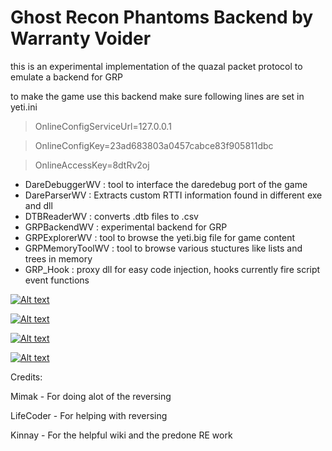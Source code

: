 # Ghost Recon Phantoms Backend by Warranty Voider

this is an experimental implementation of the quazal packet protocol to emulate a backend for GRP

to make the game use this backend make sure following lines are set in yeti.ini

> OnlineConfigServiceUrl=127.0.0.1

> OnlineConfigKey=23ad683803a0457cabce83f905811dbc

> OnlineAccessKey=8dtRv2oj

- DareDebuggerWV : tool to interface the daredebug port of the game
- DareParserWV : Extracts custom RTTI information found in different exe and dll
- DTBReaderWV : converts .dtb files to .csv
- GRPBackendWV : experimental backend for GRP
- GRPExplorerWV : tool to browse the yeti.big file for game content
- GRPMemoryToolWV : tool to browse various stuctures like lists and trees in memory
- GRP_Hook : proxy dll for easy code injection, hooks currently fire script event functions

[![Alt text](https://img.youtube.com/vi/7Gix54amKxk/0.jpg)](https://www.youtube.com/watch?v=7Gix54amKxk)


[![Alt text](https://img.youtube.com/vi/_MaOtB4U2RM/0.jpg)](https://www.youtube.com/watch?v=_MaOtB4U2RM)


[![Alt text](https://img.youtube.com/vi/TL2OUyEL0xw/0.jpg)](https://www.youtube.com/watch?v=TL2OUyEL0xw)


[![Alt text](https://img.youtube.com/vi/YsnXCel8Nso/0.jpg)](https://www.youtube.com/watch?v=YsnXCel8Nso)

Credits:

Mimak - For doing alot of the reversing

LifeCoder - For helping with reversing

Kinnay - For the helpful wiki and the predone RE work
